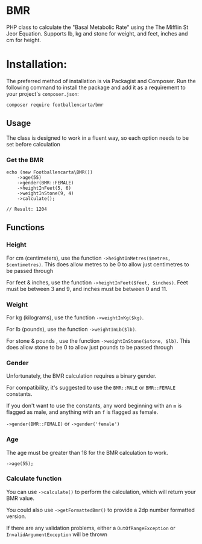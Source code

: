 # BMR
PHP class to calculate the "Basal Metabolic Rate" using the The Mifflin St Jeor Equation. Supports lb, kg and stone for weight, and feet, inches and cm for height.

# Installation:

The preferred method of installation is via Packagist and Composer. Run the following command to install the package and add it as a requirement to your project's `composer.json`:

```
composer require footballencarta/bmr
```

## Usage

The class is designed to work in a fluent way, so each option needs to be set before calculation

### Get the BMR

```
echo (new Footballencarta\BMR())
	->age(55)
	->gender(BMR::FEMALE)
	->heightInFeet(5, 6)
	->weightInStone(9, 4)
	->calculate();

// Result: 1204
```

## Functions

### Height
For cm (centimeters), use the function `->heightInMetres($metres, $centimetres)`. This does allow metres to be 0 to allow just centimetres to be passed through

For feet & inches, use the function `->heightInFeet($feet, $inches)`. Feet must be between 3 and 9, and inches must be between 0 and 11.

### Weight
For kg (kilograms), use the function `->weightInKg($kg)`.

For lb (pounds), use the function `->weightInLb($lb)`.

For stone & pounds , use the function `->weightInStone($stone, $lb)`. This does allow stone to be 0 to allow just pounds to be passed through

### Gender
Unfortunately, the BMR calculation requires a binary gender.

For compatibility, it's suggested to use the `BMR::MALE` or `BMR::FEMALE` constants.

If you don't want to use the constants, any word beginning with an `m` is flagged as male, and anything with an `f` is flagged as female.

`->gender(BMR::FEMALE)` or `->gender('female')`

### Age
The age must be greater than 18 for the BMR calculation to work.

`->age(55);`

### Calculate function
You can use `->calculate()` to perform the calculation, which will return your BMR value.

You could also use `->getFormattedBmr()` to provide a 2dp number formatted version.

If there are any validation problems, either a `OutOfRangeException` or `InvalidArgumentException` will be thrown
